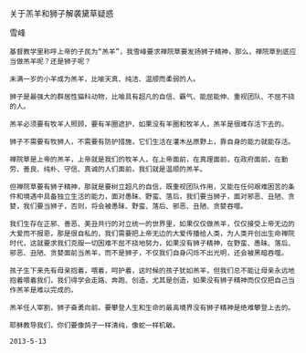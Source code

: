 关于羔羊和狮子解袭黛草疑惑

雪峰


    基督教学里称呼上帝的子民为“羔羊”，我雪峰要求禅院草要发扬狮子精神，那么，禅院草到底应当做羔羊呢？还是狮子呢？

    未满一岁的小羊成为羔羊，比喻天真、纯洁、温顺而柔弱的人。

    狮子是最强大的群居性猫科动物，比喻具有超凡的自信、霸气、能屈能伸、重视团队、不屈不挠的人。

    羔羊必须要有牧羊人照顾，要有羊圈遮护，如果没有羊圈和牧羊人，羔羊是很难存活下去的。

    狮子不需要有牧狮人，不需要有防护措施，它们生活在灌木丛原野上，靠自身的能力就能存活。

    禅院草是上帝的羔羊，上帝就是我们的牧羊人，在上帝面前，在真理面前，在政府面前，在勤劳、善良、纯朴、守信、真诚的人们面前，我们就是温顺的羔羊。

    但禅院草要有狮子精神，那就是要树立超凡的自信，既重视团队作用，又能在任何艰难困苦的条件和境遇中具备独立生活的能力，面对愚昧、野蛮、落后，我们要当狮子，面对邪恶、丑陋、贪婪，我们要当狮子，否则，将会被愚昧、野蛮、落后、邪恶、丑陋、贪婪吞噬。

    我们生存在正邪、善恶、美丑共行的对立统一的世界里，如果仅仅做羔羊，仅仅接受上帝无边的大爱而不报恩，那是很自私的，我们需要把上帝无边的大爱传播给人类，为人类开创出生命禅院时代，这就要求我们克服一切困难不屈不挠地努力，如果没有狮子精神，在野蛮、愚昧、落后、邪恶、丑陋、贪婪面前当羔羊，而不是狮子，不仅我们自身闪烁不出光明，还会被黑暗吞噬。

    孩子生下来先有母亲抱着，喂着，呵护着，这时候的孩子犹如羔羊，但我们总不能让母亲永远地抱着喂着我们，我们得学会走路、奔跑、创造，尤其是创造，如果没有狮子精神而仅仅把自己当作羔羊是难以完成的。

    羔羊任人宰割，狮子奋勇向前。要攀登人生和生命的最高境界没有狮子精神是绝难攀登上去的。

    耶稣教导我们，你们要像鸽子一样清纯，像蛇一样机敏。

    2013-5-13





